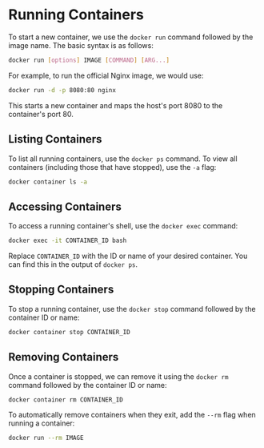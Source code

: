 # Running Containers

To start a new container, we use the `docker run` command followed by the image name. The basic syntax is as follows:

```bash
docker run [options] IMAGE [COMMAND] [ARG...]
```

For example, to run the official Nginx image, we would use:

```bash
docker run -d -p 8080:80 nginx
```

This starts a new container and maps the host's port 8080 to the container's port 80.

## Listing Containers

To list all running containers, use the `docker ps` command. To view all containers (including those that have stopped), use the `-a` flag:

```bash
docker container ls -a
```

## Accessing Containers

To access a running container's shell, use the `docker exec` command:

```bash
docker exec -it CONTAINER_ID bash
```

Replace `CONTAINER_ID` with the ID or name of your desired container. You can find this in the output of `docker ps`.

## Stopping Containers

To stop a running container, use the `docker stop` command followed by the container ID or name:

```bash
docker container stop CONTAINER_ID
```

## Removing Containers

Once a container is stopped, we can remove it using the `docker rm` command followed by the container ID or name:

```bash
docker container rm CONTAINER_ID
```

To automatically remove containers when they exit, add the `--rm` flag when running a container:

```bash
docker run --rm IMAGE
```